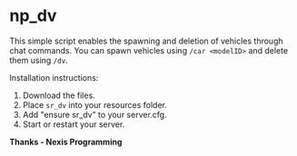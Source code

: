 # np_dv

This simple script enables the spawning and deletion of vehicles through chat commands. You can spawn vehicles using `/car <modelID>` and delete them using `/dv`.

Installation instructions:

1. Download the files.
2. Place `sr_dv` into your resources folder.
3. Add "ensure sr_dv" to your server.cfg.
4. Start or restart your server.



**Thanks - Nexis Programming**
